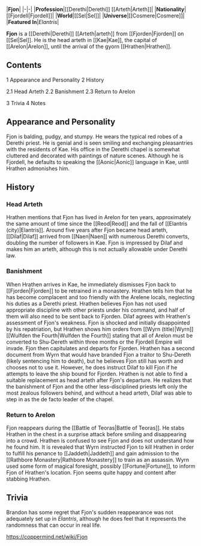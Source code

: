 |**Fjon**|
|-|-|
|**Profession**|[[Derethi\|Derethi]] [[Arteth\|Arteth]]|
|**Nationality**|[[Fjordell\|Fjordell]]|
|**World**|[[Sel\|Sel]]|
|**Universe**|[[Cosmere\|Cosmere]]|
|**Featured In**|*Elantris*|

**Fjon** is a [[Derethi\|Derethi]] [[Arteth\|arteth]] from [[Fjorden\|Fjorden]] on [[Sel\|Sel]]. He is the head arteth in [[Kae\|Kae]], the capital of [[Arelon\|Arelon]], until the arrival of the gyorn [[Hrathen\|Hrathen]].

## Contents

1 Appearance and Personality
2 History

2.1 Head Arteth
2.2 Banishment
2.3 Return to Arelon


3 Trivia
4 Notes


## Appearance and Personality
Fjon is balding, pudgy, and stumpy. He wears the typical red robes of a Derethi priest. He is genial and is seen smiling and exchanging pleasantries with the residents of Kae. His office in the Derethi chapel is somewhat cluttered and decorated with paintings of nature scenes.
Although he is Fjordell, he defaults to speaking the [[Aonic\|Aonic]] language in Kae, until Hrathen admonishes him.

## History
### Head Arteth
Hrathen mentions that Fjon has lived in Arelon for ten years, approximately the same amount of time since the [[Reod\|Reod]] and the fall of [[Elantris (city)\|Elantris]]. Around five years after Fjon became head arteth, [[Dilaf\|Dilaf]] arrived from [[Naen\|Naen]] with numerous Derethi converts, doubling the number of followers in Kae. Fjon is impressed by Dilaf and makes him an arteth, although this is not actually allowable under Derethi law.

### Banishment
When Hrathen arrives in Kae, he immediately dismisses Fjon back to [[Fjorden\|Fjorden]] to be retrained in a monastery. Hrathen tells him that he has become complacent and too friendly with the Arelene locals, neglecting his duties as a Derethi priest. Hrathen believes Fjon has not used appropriate discipline with other priests under his command, and half of them will also need to be sent back to Fjorden. Dilaf agrees with Hrathen's assessment of Fjon's weakness.
Fjon is shocked and initially disappointed by his repatriation, but Hrathen shows him orders from [[Wyrn (title)\|Wyrn]] [[Wulfden the Fourth\|Wulfden the Fourth]] stating that all of Arelon must be converted to Shu-Dereth within three months or the Fjordell Empire will invade. Fjon then capitulates and departs for Fjorden.
Hrathen has a second document from Wyrn that would have branded Fjon a traitor to Shu-Dereth (likely sentencing him to death), but he believes Fjon still has worth and chooses not to use it. However, he does instruct Dilaf to kill Fjon if he attempts to leave the ship bound for Fjorden.
Hrathen is not able to find a suitable replacement as head arteth after Fjon's departure. He realizes that the banishment of Fjon and the other less-disciplined priests left only the most zealous followers behind, and without a head arteth, Dilaf was able to step in as the de facto leader of the chapel.

### Return to Arelon
Fjon reappears during the [[Battle of Teoras\|Battle of Teoras]]. He stabs Hrathen in the chest in a surprise attack before smiling and disappearing into a crowd. Hrathen is confused to see Fjon and does not understand how he found him. It is revealed that Wyrn instructed Fjon to kill Hrathen in order to fulfill his penance to [[Jaddeth\|Jaddeth]] and gain admission to the [[Rathbore Monastery\|Rathbore Monastery]] to train as an assassin. Wyrn used some form of magical foresight, possibly [[Fortune\|Fortune]], to inform Fjon of Hrathen's location. Fjon seems quite happy and content after stabbing Hrathen.

## Trivia
Brandon has some regret that Fjon's sudden reappearance was not adequately set up in *Elantris*, although he does feel that it represents the randomness that can occur in real life.


https://coppermind.net/wiki/Fjon